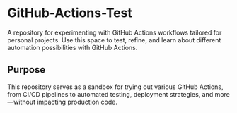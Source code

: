 # GitHub-Actions-Test
A repository for experimenting with GitHub Actions workflows tailored for personal projects. Use this space to test, refine, and learn about different automation possibilities with GitHub Actions.

## Purpose
This repository serves as a sandbox for trying out various GitHub Actions, from CI/CD pipelines to automated testing, deployment strategies, and more—without impacting production code.
